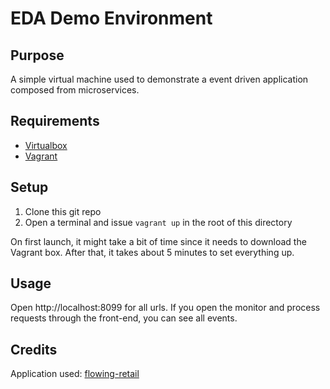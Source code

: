 # EDA Demo Environment

## Purpose

A simple virtual machine used to demonstrate a event driven application composed from microservices.

## Requirements

* [Virtualbox](https://www.virtualbox.org/wiki/Downloads)
* [Vagrant](https://www.vagrantup.com/downloads.html)

## Setup

1. Clone  this git repo
2. Open a terminal and issue ``vagrant up`` in the root of this directory

On first launch, it might take a bit of time since it needs to download the Vagrant box. After that, it takes about 5 minutes to set everything up.

## Usage

Open http://localhost:8099 for all urls. If you open the monitor and process requests through the front-end, you can see all events.

## Credits

Application used: [flowing-retail](https://github.com/berndruecker/flowing-retail)